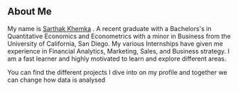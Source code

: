 ## About Me

My name is [Sarthak Khemka](https://www.linkedin.com/in/sarthak-khemka/) . A recent graduate with a Bachelors's in Quantitative Economics and Econometrics with a minor in Business from the University of California, San Diego. My various Internships have given me experience in Financial Analytics, Marketing, Sales, and Business strategy. I am a fast learner and highly motivated to learn and explore different areas. 

You can find the different projects I dive into on my profile and together we can change how data is analysed 


